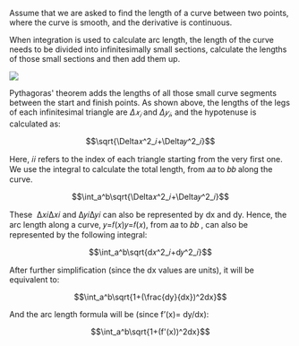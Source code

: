 Assume that we are asked to find the length of a curve between two points, where the curve is smooth, and the derivative is continuous.

When integration is used to calculate arc length, the length of the curve needs to be divided into infinitesimally small sections, calculate the lengths of those small sections and then add them up.

![](../../../../meri-public/garden/54a32be32f181244408da8f4b48007e5.png)

Pythagoras' theorem adds the lengths of all those small curve segments between the start and finish points. As shown above, the lengths of the legs of each infinitesimal triangle are $Δ𝑥_𝑖$ and $Δ𝑦_𝑖$, and the hypotenuse is calculated as:

$$\sqrt{\Delta𝑥^2_𝑖+\Delta𝑦^2_𝑖}$$

Here, 𝑖𝑖 refers to the index of each triangle starting from the very first one. We use the integral to calculate the total length, from 𝑎𝑎 to 𝑏𝑏 along the curve.

$$\int_a^b\sqrt{\Delta𝑥^2_𝑖+\Delta𝑦^2_𝑖}$$

These  Δ𝑥𝑖Δ𝑥𝑖 and Δ𝑦𝑖Δ𝑦𝑖 can also be represented by dx and dy. Hence, the arc length along a curve, 𝑦=𝑓(𝑥)𝑦=𝑓(𝑥), from 𝑎𝑎 to 𝑏𝑏 , can also be represented by the following integral:

$$\int_a^b\sqrt{d𝑥^2_𝑖+d𝑦^2_𝑖}$$

After further simplification (since the dx values are units), it will be equivalent to:

$$\int_a^b\sqrt{1+(\frac{dy}{dx})^2dx}$$

And the arc length formula will be (since f’(x)= dy/dx):

$$\int_a^b\sqrt{1+(f'(x))^2dx}$$